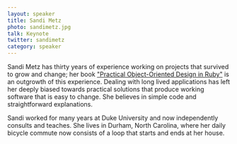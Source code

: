 ```yaml
---
layout: speaker
title: Sandi Metz
photo: sandimetz.jpg
talk: Keynote
twitter: sandimetz
category: speaker
---
```


Sandi Metz has thirty years of experience working on projects that survived to
grow and change; her book ["Practical Object-Oriented Design in
Ruby"](http://poodr.com) is an outgrowth of this experience. Dealing with long
lived applications has left her deeply biased towards practical solutions that
produce working software that is easy to change. She believes in simple code and
straightforward explanations.

Sandi worked for many years at Duke University and now independently consults
and teaches. She lives in Durham, North Carolina, where her daily bicycle
commute now consists of a loop that starts and ends at her house.
